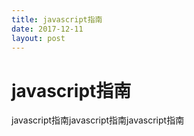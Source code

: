 ```yaml
---
title: javascript指南
date: 2017-12-11
layout: post
---
```


# javascript指南

javascript指南javascript指南javascript指南